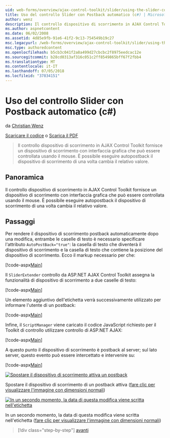 ```yaml
---
uid: web-forms/overview/ajax-control-toolkit/slider/using-the-slider-control-with-auto-postback-cs
title: Uso del controllo Slider con Postback automatico (c#) | Microsoft Docs
author: wenz
description: Il controllo dispositivo di scorrimento in AJAX Control Toolkit fornisce un dispositivo di scorrimento con interfaccia grafica che può essere controllata usando il mouse. È possibile rendere il dispositivo di scorrimento autopost...
ms.author: aspnetcontent
ms.date: 06/02/2008
ms.assetid: 4d85e9fb-91e6-41f2-9c13-754549b19c27
msc.legacyurl: /web-forms/overview/ajax-control-toolkit/slider/using-the-slider-control-with-auto-postback-cs
msc.type: authoredcontent
ms.openlocfilehash: b5cb3c041f2a8a499d27cbcbc2f8975eedcac12e
ms.sourcegitcommit: b28cd0313af316c051c2ff8549865bff67f2fbb4
ms.translationtype: MT
ms.contentlocale: it-IT
ms.lasthandoff: 07/05/2018
ms.locfileid: "37834151"
---
```

<a name="using-the-slider-control-with-auto-postback-c"></a>Uso del controllo Slider con Postback automatico (c#)
====================
da [Christian Wenz](https://github.com/wenz)

[Scaricare il codice](http://download.microsoft.com/download/9/3/f/93f8daea-bebd-4821-833b-95205389c7d0/Slider1.cs.zip) o [Scarica il PDF](http://download.microsoft.com/download/b/6/a/b6ae89ee-df69-4c87-9bfb-ad1eb2b23373/slider1CS.pdf)

> Il controllo dispositivo di scorrimento in AJAX Control Toolkit fornisce un dispositivo di scorrimento con interfaccia grafica che può essere controllata usando il mouse. È possibile eseguire autopostback il dispositivo di scorrimento di una volta cambia il relativo valore.


## <a name="overview"></a>Panoramica

Il controllo dispositivo di scorrimento in AJAX Control Toolkit fornisce un dispositivo di scorrimento con interfaccia grafica che può essere controllata usando il mouse. È possibile eseguire autopostback il dispositivo di scorrimento di una volta cambia il relativo valore.

## <a name="steps"></a>Passaggi

Per rendere il dispositivo di scorrimento postback automaticamente dopo una modifica, entrambe le caselle di testo è necessario specificare l'attributo `AutoPostBack="true"`: la casella di testo che diventerà il dispositivo di scorrimento e la casella di testo che contiene la posizione del dispositivo di scorrimento. Ecco il markup necessario per che:

[!code-aspx[Main](using-the-slider-control-with-auto-postback-cs/samples/sample1.aspx)]

Il `SliderExtender` controllo da ASP.NET AJAX Control Toolkit assegna la funzionalità di dispositivo di scorrimento a due caselle di testo:

[!code-aspx[Main](using-the-slider-control-with-auto-postback-cs/samples/sample2.aspx)]

Un elemento aggiuntivo dell'etichetta verrà successivamente utilizzato per informare l'utente di un postback:

[!code-aspx[Main](using-the-slider-control-with-auto-postback-cs/samples/sample3.aspx)]

Infine, il `ScriptManager` viene caricato il codice JavaScript richiesto per il Toolkit di controllo utilizzare controllo di ASP.NET AJAX:

[!code-aspx[Main](using-the-slider-control-with-auto-postback-cs/samples/sample4.aspx)]

A questo punto il dispositivo di scorrimento è postback al server; sul lato server, questo evento può essere intercettato e intervenire su:

[!code-aspx[Main](using-the-slider-control-with-auto-postback-cs/samples/sample5.aspx)]


[![Spostare il dispositivo di scorrimento attiva un postback](using-the-slider-control-with-auto-postback-cs/_static/image2.png)](using-the-slider-control-with-auto-postback-cs/_static/image1.png)

Spostare il dispositivo di scorrimento di un postback attiva ([fare clic per visualizzare l'immagine con dimensioni normali](using-the-slider-control-with-auto-postback-cs/_static/image3.png))


[![In un secondo momento, la data di questa modifica viene scritta nell'etichetta](using-the-slider-control-with-auto-postback-cs/_static/image5.png)](using-the-slider-control-with-auto-postback-cs/_static/image4.png)

In un secondo momento, la data di questa modifica viene scritta nell'etichetta ([fare clic per visualizzare l'immagine con dimensioni normali](using-the-slider-control-with-auto-postback-cs/_static/image6.png))

> [!div class="step-by-step"]
> [avanti](databinding-the-slider-control-cs.md)
